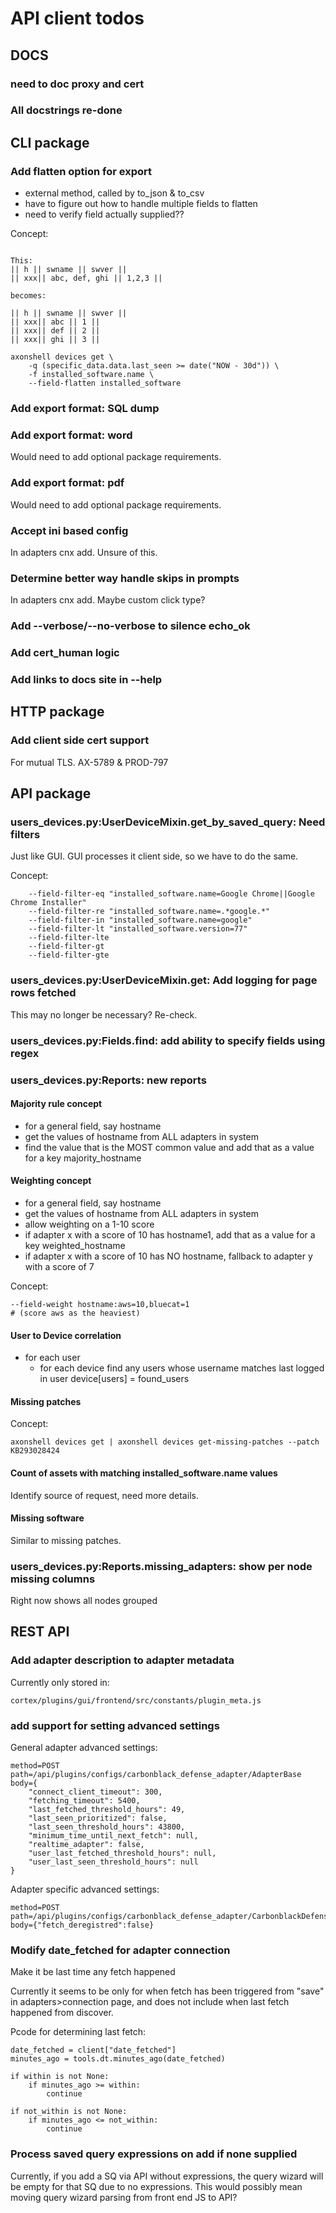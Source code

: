 # API client todos

## DOCS

### need to doc proxy and cert

### All docstrings re-done

## CLI package

### Add flatten option for export

- external method, called by to_json & to_csv
- have to figure out how to handle multiple fields to flatten
- need to verify field actually supplied??

Concept:

```text

This:
|| h || swname || swver ||
|| xxx|| abc, def, ghi || 1,2,3 ||

becomes:

|| h || swname || swver ||
|| xxx|| abc || 1 ||
|| xxx|| def || 2 ||
|| xxx|| ghi || 3 ||

axonshell devices get \
    -q (specific_data.data.last_seen >= date("NOW - 30d")) \
    -f installed_software.name \
    --field-flatten installed_software
```

### Add export format: SQL dump

### Add export format: word

Would need to add optional package requirements.

### Add export format: pdf

Would need to add optional package requirements.

### Accept ini based config

In adapters cnx add. Unsure of this.

### Determine better way handle skips in prompts

In adapters cnx add. Maybe custom click type?

### Add --verbose/--no-verbose to silence echo_ok

### Add cert_human logic

### Add links to docs site in --help

## HTTP package

### Add client side cert support

For mutual TLS. AX-5789 & PROD-797

## API package

### users_devices.py:UserDeviceMixin.get_by_saved_query: Need filters

Just like GUI. GUI processes it client side, so we have to do the same.

Concept:

```text
    --field-filter-eq "installed_software.name=Google Chrome||Google Chrome Installer"
    --field-filter-re "installed_software.name=.*google.*"
    --field-filter-in "installed_software.name=google"
    --field-filter-lt "installed_software.version=77"
    --field-filter-lte
    --field-filter-gt
    --field-filter-gte
```

### users_devices.py:UserDeviceMixin.get: Add logging for page rows fetched

This may no longer be necessary? Re-check.

### users_devices.py:Fields.find: add ability to specify fields using regex

### users_devices.py:Reports: new reports

#### Majority rule concept

- for a general field, say hostname
- get the values of hostname from ALL adapters in system
- find the value that is the MOST common value and add that as a value for a
  key majority_hostname

#### Weighting concept

- for a general field, say hostname
- get the values of hostname from ALL adapters in system
- allow weighting on a 1-10 score
- if adapter x with a score of 10 has hostname1, add that as a value for a key
  weighted_hostname
- if adapter x with a score of 10 has NO hostname, fallback to adapter y with a score
  of 7

Concept:

```text
--field-weight hostname:aws=10,bluecat=1
# (score aws as the heaviest)
```

#### User to Device correlation

- for each user
  - for each device
    find any users whose username matches last logged in user
    device[users] = found_users

#### Missing patches

Concept:

```text
axonshell devices get | axonshell devices get-missing-patches --patch KB293028424
```

#### Count of assets with matching installed_software.name values

Identify source of request, need more details.

#### Missing software

Similar to missing patches.

### users_devices.py:Reports.missing_adapters: show per node missing columns

Right now shows all nodes grouped

## REST API

### Add adapter description to adapter metadata

Currently only stored in:

```text
cortex/plugins/gui/frontend/src/constants/plugin_meta.js
```

### add support for setting advanced settings

General adapter advanced settings:

```text
method=POST
path=/api/plugins/configs/carbonblack_defense_adapter/AdapterBase
body={
    "connect_client_timeout": 300,
    "fetching_timeout": 5400,
    "last_fetched_threshold_hours": 49,
    "last_seen_prioritized": false,
    "last_seen_threshold_hours": 43800,
    "minimum_time_until_next_fetch": null,
    "realtime_adapter": false,
    "user_last_fetched_threshold_hours": null,
    "user_last_seen_threshold_hours": null
}
```

Adapter specific advanced settings:

```text
method=POST
path=/api/plugins/configs/carbonblack_defense_adapter/CarbonblackDefenseAdapter
body={"fetch_deregistred":false}
```

### Modify date_fetched for adapter connection

Make it be last time any fetch happened

Currently it seems to be only for when fetch has been triggered
from "save" in adapters>connection page, and does not include when
last fetch happened from discover.

Pcode for determining last fetch:

```text
date_fetched = client["date_fetched"]
minutes_ago = tools.dt.minutes_ago(date_fetched)

if within is not None:
    if minutes_ago >= within:
        continue

if not_within is not None:
    if minutes_ago <= not_within:
        continue
```

### Process saved query expressions on add if none supplied

Currently, if you add a SQ via API without expressions, the query wizard will
be empty for that SQ due to no expressions. This would possibly mean moving
query wizard parsing from front end JS to API?
